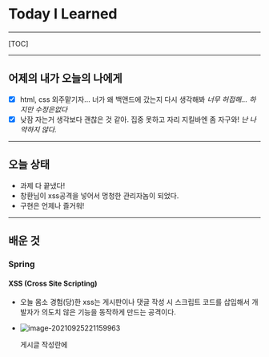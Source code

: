 <h1>Today I Learned</h1>

----------

[TOC]

-------------------------

## 어제의 내가 오늘의 나에게

- [x] html, css 외주맡기자... 너가 왜 백앤드에 갔는지 다시 생각해봐 *너무 허접해... 하지만 수정은없다*
- [x] 낮잠 자는거 생각보다 괜찮은 것 같아. 집중 못하고 자리 지킬바엔 좀 자구와!  *난 나약하지 않다.*

---------------------------------

## 오늘 상태

  - 과제 다 끝냈다! 
  - 창환님이 xss공격을 넣어서 멍청한 관리자놈이 되었다.
  - 구현은 언제나 즐거워!

--------------------------------

## 배운 것

### Spring ###

#### XSS (Cross Site Scripting)

- 오늘 몸소 경험(당)한 xss는 게시판이나 댓글 작성 시 스크립트 코드를 삽입해서 개발자가 의도치 않은 기능을 동작하게 만드는 공격이다.

- ![image-20210925221159963](C:\Users\9sanh\AppData\Roaming\Typora\typora-user-images\image-20210925221159963.png)

  게시글 작성란에 <script>를 넣어서 아래 사진처럼 변했다.

  ![image-20210925221303709](C:\Users\9sanh\AppData\Roaming\Typora\typora-user-images\image-20210925221303709.png)

- 방어하는 법

  - script 코드 검사 - 사용자로부터 받은 정보를 저장하기 전에 그 정보에 script코드가 포함되어 있는지 확인한다.
    - contains (indexOf도 가능)
    
      ``` java
      public Boolean filter(MyBlogDto requestDto) {
          	// 어디 하나라도 script 태그가 있으면 안되니까 반복을 줄일겸 문자열을 다 합쳤습니다.
          	String postInfo = requestDto.getTitle()+requestDto.getTitle()+requestDto.getContents();
              // 다른 분들은 닫힘 태그까지 추가하시는 경우가 있었는데, 열림 태그와 닫힘 태그가 세트라서 열림 태그만 잡기로 했습니다.
          	List<String> scrptList = new ArrayList<>();
              scrptList.add("<script>");
              scrptList.add("<javascript>");
              scrptList.add("<vbscript>");
              scrptList.add("onerror");
              for (String i:scrptList){
                  if(!postInfo.contains(i)){ //indexOf는 일치하는 문자가 없을 때 -1을 return하고
                      return false;		  //contains는 일치 여부를 true, false로 알려줍니다.
                  }
              }
              return true;
          }
      ```
    
      

------------------------------------

## 뿌듯한 것 ##

  - 프로젝트 배포까지 성공했다! 

-------------------------------------

## 아쉬운 것 ##

  - 기능은 구현했지만 보기에 예쁘지 않다...

-----------------------------------------

## 내일의 나에게 ##

  - 일요일이니까 좀 쉬고 그램에 있는 자바 스터디 파일 옮겨놔!
  - 첫 스터디 발표니까 현재 한 자료에 안주하지 말고 업데이트 해!
  - 추가 과제 낼 끝낼 수 있으면 꼭 끝내자!
  - myBlog 발전시킬 수 있으면 좀만 더 해보자!

